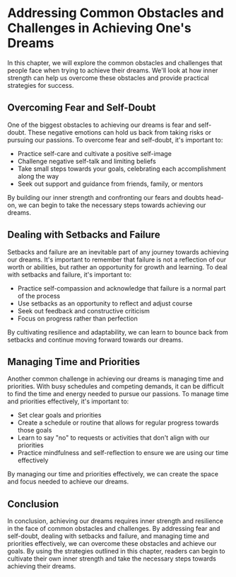 Addressing Common Obstacles and Challenges in Achieving One's Dreams
=============================================================================================================================

In this chapter, we will explore the common obstacles and challenges that people face when trying to achieve their dreams. We'll look at how inner strength can help us overcome these obstacles and provide practical strategies for success.

Overcoming Fear and Self-Doubt
------------------------------

One of the biggest obstacles to achieving our dreams is fear and self-doubt. These negative emotions can hold us back from taking risks or pursuing our passions. To overcome fear and self-doubt, it's important to:

* Practice self-care and cultivate a positive self-image
* Challenge negative self-talk and limiting beliefs
* Take small steps towards your goals, celebrating each accomplishment along the way
* Seek out support and guidance from friends, family, or mentors

By building our inner strength and confronting our fears and doubts head-on, we can begin to take the necessary steps towards achieving our dreams.

Dealing with Setbacks and Failure
---------------------------------

Setbacks and failure are an inevitable part of any journey towards achieving our dreams. It's important to remember that failure is not a reflection of our worth or abilities, but rather an opportunity for growth and learning. To deal with setbacks and failure, it's important to:

* Practice self-compassion and acknowledge that failure is a normal part of the process
* Use setbacks as an opportunity to reflect and adjust course
* Seek out feedback and constructive criticism
* Focus on progress rather than perfection

By cultivating resilience and adaptability, we can learn to bounce back from setbacks and continue moving forward towards our dreams.

Managing Time and Priorities
----------------------------

Another common challenge in achieving our dreams is managing time and priorities. With busy schedules and competing demands, it can be difficult to find the time and energy needed to pursue our passions. To manage time and priorities effectively, it's important to:

* Set clear goals and priorities
* Create a schedule or routine that allows for regular progress towards those goals
* Learn to say "no" to requests or activities that don't align with our priorities
* Practice mindfulness and self-reflection to ensure we are using our time effectively

By managing our time and priorities effectively, we can create the space and focus needed to achieve our dreams.

Conclusion
----------

In conclusion, achieving our dreams requires inner strength and resilience in the face of common obstacles and challenges. By addressing fear and self-doubt, dealing with setbacks and failure, and managing time and priorities effectively, we can overcome these obstacles and achieve our goals. By using the strategies outlined in this chapter, readers can begin to cultivate their own inner strength and take the necessary steps towards achieving their dreams.

